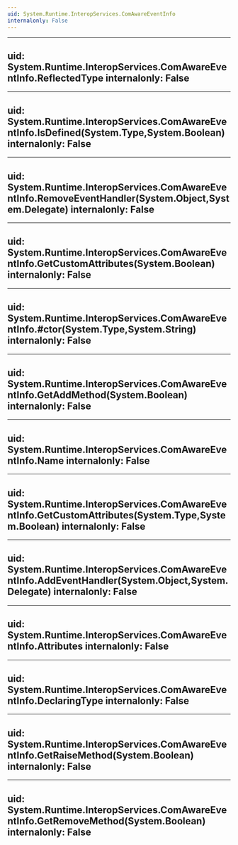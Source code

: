 ```yaml
---
uid: System.Runtime.InteropServices.ComAwareEventInfo
internalonly: False
---
```


---
uid: System.Runtime.InteropServices.ComAwareEventInfo.ReflectedType
internalonly: False
---

---
uid: System.Runtime.InteropServices.ComAwareEventInfo.IsDefined(System.Type,System.Boolean)
internalonly: False
---

---
uid: System.Runtime.InteropServices.ComAwareEventInfo.RemoveEventHandler(System.Object,System.Delegate)
internalonly: False
---

---
uid: System.Runtime.InteropServices.ComAwareEventInfo.GetCustomAttributes(System.Boolean)
internalonly: False
---

---
uid: System.Runtime.InteropServices.ComAwareEventInfo.#ctor(System.Type,System.String)
internalonly: False
---

---
uid: System.Runtime.InteropServices.ComAwareEventInfo.GetAddMethod(System.Boolean)
internalonly: False
---

---
uid: System.Runtime.InteropServices.ComAwareEventInfo.Name
internalonly: False
---

---
uid: System.Runtime.InteropServices.ComAwareEventInfo.GetCustomAttributes(System.Type,System.Boolean)
internalonly: False
---

---
uid: System.Runtime.InteropServices.ComAwareEventInfo.AddEventHandler(System.Object,System.Delegate)
internalonly: False
---

---
uid: System.Runtime.InteropServices.ComAwareEventInfo.Attributes
internalonly: False
---

---
uid: System.Runtime.InteropServices.ComAwareEventInfo.DeclaringType
internalonly: False
---

---
uid: System.Runtime.InteropServices.ComAwareEventInfo.GetRaiseMethod(System.Boolean)
internalonly: False
---

---
uid: System.Runtime.InteropServices.ComAwareEventInfo.GetRemoveMethod(System.Boolean)
internalonly: False
---
